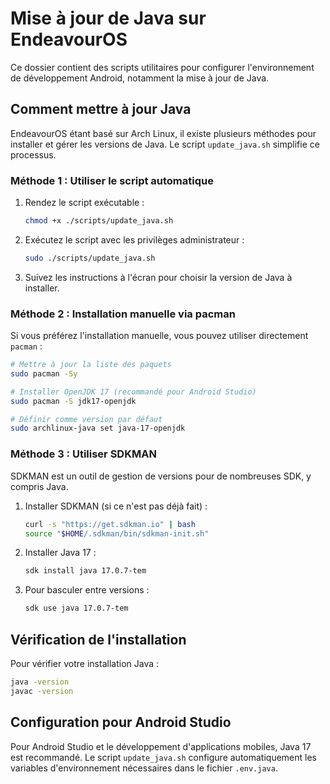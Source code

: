 # Mise à jour de Java sur EndeavourOS

Ce dossier contient des scripts utilitaires pour configurer l'environnement de développement Android, notamment la mise à jour de Java.

## Comment mettre à jour Java

EndeavourOS étant basé sur Arch Linux, il existe plusieurs méthodes pour installer et gérer les versions de Java. Le script `update_java.sh` simplifie ce processus.

### Méthode 1 : Utiliser le script automatique

1. Rendez le script exécutable :
   ```bash
   chmod +x ./scripts/update_java.sh
   ```

2. Exécutez le script avec les privilèges administrateur :
   ```bash
   sudo ./scripts/update_java.sh
   ```

3. Suivez les instructions à l'écran pour choisir la version de Java à installer.

### Méthode 2 : Installation manuelle via pacman

Si vous préférez l'installation manuelle, vous pouvez utiliser directement `pacman` :

```bash
# Mettre à jour la liste des paquets
sudo pacman -Sy

# Installer OpenJDK 17 (recommandé pour Android Studio)
sudo pacman -S jdk17-openjdk

# Définir comme version par défaut
sudo archlinux-java set java-17-openjdk
```

### Méthode 3 : Utiliser SDKMAN

SDKMAN est un outil de gestion de versions pour de nombreuses SDK, y compris Java.

1. Installer SDKMAN (si ce n'est pas déjà fait) :
   ```bash
   curl -s "https://get.sdkman.io" | bash
   source "$HOME/.sdkman/bin/sdkman-init.sh"
   ```

2. Installer Java 17 :
   ```bash
   sdk install java 17.0.7-tem
   ```

3. Pour basculer entre versions :
   ```bash
   sdk use java 17.0.7-tem
   ```

## Vérification de l'installation

Pour vérifier votre installation Java :

```bash
java -version
javac -version
```

## Configuration pour Android Studio

Pour Android Studio et le développement d'applications mobiles, Java 17 est recommandé. Le script `update_java.sh` configure automatiquement les variables d'environnement nécessaires dans le fichier `.env.java`.